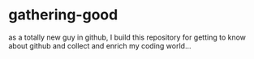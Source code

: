# gathering-good
as a totally new guy in github, I build this repository for getting to know about github and collect and enrich my coding world...
